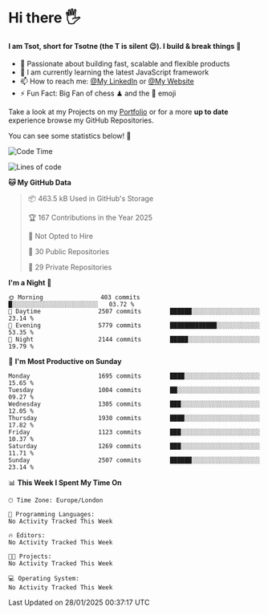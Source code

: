 # Hi there :raised_hand_with_fingers_splayed:
#### I am Tsot, short for Tsotne (the T is silent :wink:). I build & break things :space_invader:
- :telescope: Passionate about building fast, scalable and flexible products
- :seedling: I am currently learning the latest JavaScript framework 
- :mailbox: How to reach me: [@My LinkedIn](https://www.linkedin.com/in/tsotne-gvadzabia/) or [@My Website](https://tsotne.co.uk/contact)
- :zap: Fun Fact: Big Fan of chess ♟ and the 👾 emoji

Take a look at my Projects on my [Portfolio](https://tsotne.co.uk/) or for a more **up to date** experience browse my GitHub Repositories.

You can see some statistics below! :space_invader:
<!--START_SECTION:waka-->
![Code Time](http://img.shields.io/badge/Code%20Time-761%20hrs%202%20mins-blue)

![Lines of code](https://img.shields.io/badge/From%20Hello%20World%20I%27ve%20Written-7.1%20million%20lines%20of%20code-blue)

**🐱 My GitHub Data** 

> 📦 463.5 kB Used in GitHub's Storage 
 > 
> 🏆 167 Contributions in the Year 2025
 > 
> 🚫 Not Opted to Hire
 > 
> 📜 30 Public Repositories 
 > 
> 🔑 29 Private Repositories 
 > 
**I'm a Night 🦉** 

```text
🌞 Morning                403 commits         █░░░░░░░░░░░░░░░░░░░░░░░░   03.72 % 
🌆 Daytime                2507 commits        ██████░░░░░░░░░░░░░░░░░░░   23.14 % 
🌃 Evening                5779 commits        █████████████░░░░░░░░░░░░   53.35 % 
🌙 Night                  2144 commits        █████░░░░░░░░░░░░░░░░░░░░   19.79 % 
```
📅 **I'm Most Productive on Sunday** 

```text
Monday                   1695 commits        ████░░░░░░░░░░░░░░░░░░░░░   15.65 % 
Tuesday                  1004 commits        ██░░░░░░░░░░░░░░░░░░░░░░░   09.27 % 
Wednesday                1305 commits        ███░░░░░░░░░░░░░░░░░░░░░░   12.05 % 
Thursday                 1930 commits        ████░░░░░░░░░░░░░░░░░░░░░   17.82 % 
Friday                   1123 commits        ███░░░░░░░░░░░░░░░░░░░░░░   10.37 % 
Saturday                 1269 commits        ███░░░░░░░░░░░░░░░░░░░░░░   11.71 % 
Sunday                   2507 commits        ██████░░░░░░░░░░░░░░░░░░░   23.14 % 
```


📊 **This Week I Spent My Time On** 

```text
🕑︎ Time Zone: Europe/London

💬 Programming Languages: 
No Activity Tracked This Week

🔥 Editors: 
No Activity Tracked This Week

🐱‍💻 Projects: 
No Activity Tracked This Week

💻 Operating System: 
No Activity Tracked This Week
```


 Last Updated on 28/01/2025 00:37:17 UTC
<!--END_SECTION:waka-->
